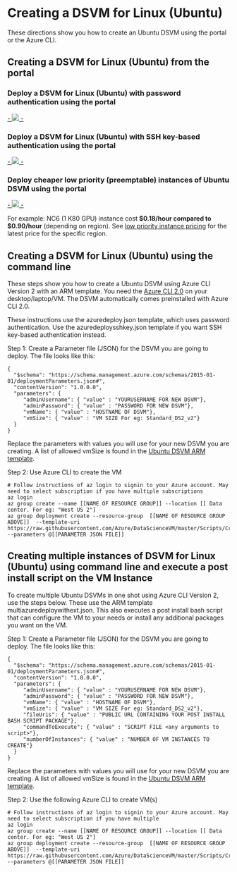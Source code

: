 # Creating a DSVM for Linux (Ubuntu)

These directions show you how to create an Ubuntu DSVM using the portal or the Azure CLI.

## Creating a DSVM for Linux (Ubuntu) from the portal

### Deploy a DSVM for Linux (Ubuntu) with password authentication using the portal

<a href="https://portal.azure.com/#create/Microsoft.Template/uri/https%3A%2F%2Fraw.githubusercontent.com%2FAzure%2FDataScienceVM%2Fmaster%2FScripts%2FCreateDSVM%2FUbuntu%2Fazuredeploy.json" target="_blank">
 -    <img src="http://azuredeploy.net/deploybutton.png"/>
 -</a>


### Deploy a DSVM for Linux (Ubuntu) with SSH key-based authentication using the portal

<a href="https://portal.azure.com/#create/Microsoft.Template/uri/https%3A%2F%2Fraw.githubusercontent.com%2FAzure%2FDataScienceVM%2Fmaster%2FScripts%2FCreateDSVM%2FUbuntu%2Fazuredeploysshkey.json" target="_blank">
 -    <img src="http://azuredeploy.net/deploybutton.png"/>
 -</a>

### Deploy cheaper low priority (preemptable) instances of Ubuntu DSVM using the portal

<a href="https://portal.azure.com/#create/Microsoft.Template/uri/https%3A%2F%2Fraw.githubusercontent.com%2FAzure%2FDataScienceVM%2Fmaster%2FScripts%2FCreateDSVM%2FUbuntu%2Fdsvm-vmss-lowpri.json" target="_blank">
 -    <img src="http://azuredeploy.net/deploybutton.png"/>
 -</a>

For example: NC6 (1 K80 GPU) instance cost **$0.18/hour compared to $0.90/hour** (depending on region). See [low priority instance pricing](https://azure.microsoft.com/pricing/details/virtual-machine-scale-sets/linux/) for the latest price for the specific region.

## Creating a DSVM for Linux (Ubuntu) using the command line

These steps show you how to create a Ubuntu DSVM using Azure CLI Version 2 with an ARM template. You need the [Azure CLI 2.0](https://docs.microsoft.com/cli/azure/install-az-cli2) on your desktop/laptop/VM. The DSVM automatically comes preinstalled with Azure CLI 2.0.

These instructions use the azuredeploy.json template, which uses password authentication. Use the azuredeploysshkey.json template if you want SSH key-based authentication instead.

Step 1: Create a Parameter file (JSON) for the DSVM you are going to deploy. The file looks like this:

````
{
  "$schema": "https://schema.management.azure.com/schemas/2015-01-01/deploymentParameters.json#",
  "contentVersion": "1.0.0.0",
  "parameters": {
     "adminUsername": { "value" : "YOURUSERNAME FOR NEW DSVM"},
     "adminPassword": { "value" : "PASSWORD FOR NEW DSVM"},
     "vmName": { "value" : "HOSTNAME OF DSVM"},
     "vmSize": { "value" : "VM SIZE For eg: Standard_DS2_v2"}
  }
}
````
Replace the parameters with values you will use for your new DSVM you are creating. A list of allowed vmSize is found in the [Ubuntu DSVM ARM template](azuredeploy.json). 

Step 2: Use Azure CLI to create the VM

    # Follow instructions of az login to signin to your Azure account. May need to select subscription if you have multiple subscriptions
    az login
    az group create --name [[NAME OF RESOURCE GROUP]] --location [[ Data center. For eg: "West US 2"]
    az group deployment create --resource-group  [[NAME OF RESOURCE GROUP ABOVE]]  --template-uri https://raw.githubusercontent.com/Azure/DataScienceVM/master/Scripts/CreateDSVM/Ubuntu/azuredeploy.json --parameters @[[PARAMETER JSON FILE]]
    
## Creating multiple instances of DSVM for Linux (Ubuntu) using command line and execute a post install script on the VM Instance

To create multiple Ubuntu DSVMs in one shot using Azure CLI Version 2, use the steps below. These use the ARM template multiazuredeploywithext.json. This also executes a post install bash script that can configure the VM to your needs or install any additional packages you want on the VM. 

Step 1: Create a Parameter file (JSON) for the DSVM you are going to deploy. The file looks like this:

````
{
  "$schema": "https://schema.management.azure.com/schemas/2015-01-01/deploymentParameters.json#",
  "contentVersion": "1.0.0.0",
  "parameters": {
     "adminUsername": { "value" : "YOURUSERNAME FOR NEW DSVM"},
     "adminPassword": { "value" : "PASSWORD FOR NEW DSVM"},
     "vmName": { "value" : "HOSTNAME OF DSVM"},
     "vmSize": { "value" : "VM SIZE For eg: Standard_DS2_v2"},
     "fileUris": { "value" : "PUBLIC URL CONTAINING YOUR POST INSTALL BASH SCRIPT PACKAGE"},
     "commandToExecute": { "value" : "SCRIPT FILE <any arguments to script>"},
     "numberOfInstances": { "value" : "NUMBER OF VM INSTANCES TO CREATE"}	      
  }
}
````
Replace the parameters with values you will use for your new DSVM you are creating. A list of allowed vmSize is found in the [Ubuntu DSVM ARM template](multiazuredeploywithext.json). 

Step 2: Use the following Azure CLI to create VM(s)

    # Follow instructions of az login to signin to your Azure account. May need to select subscription if you have multiple
    az login
    az group create --name [[NAME OF RESOURCE GROUP]] --location [[ Data center. For eg: "West US 2"]
    az group deployment create --resource-group  [[NAME OF RESOURCE GROUP ABOVE]]  --template-uri https://raw.githubusercontent.com/Azure/DataScienceVM/master/Scripts/CreateDSVM/Ubuntu/multiazuredeploywithext.json --parameters @[[PARAMETER JSON FILE]]
